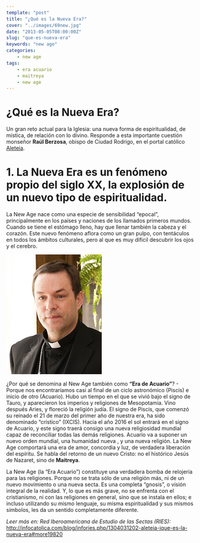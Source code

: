 ```yaml
---
template: "post"
title: "¿Qué es la Nueva Era?"
cover: "../images/69new.jpg"
date: "2013-05-05T08:00:00Z"
slug: "que-es-nueva-era"
keywords: "new age"
categories: 
    - new age
tags: 
    - era acuario
    - maitreya
    - new age
---
```


# ¿Qué es la Nueva Era?
Un gran reto actual para la Iglesia: una nueva forma de espiritualidad, de mística, de relación con lo divino. Responde a esta importante cuestión monseñor **Raúl Berzosa**, obispo de Ciudad Rodrigo, en el portal católico [Aleteia](https://es.aleteia.org/).

# 1. La Nueva Era es un fenómeno propio del siglo XX, la explosión de un nuevo tipo de espiritualidad.

La New Age nace como una especie de sensibilidad “epocal”, principalmente en los países y naciones de los llamados primeros mundos. Cuando se tiene el estómago lleno, hay que llenar también la cabeza y el corazón. Este nuevo fenómeno aflora como un gran pulpo, con tentáculos en todos los ámbitos culturales, pero al que es muy difícil descubrir los ojos y el cerebro.

![New Age](../images/69new.jpg)  


¿Por qué se denomina al New Age también como **“Era de Acuario”**? - Porque nos encontraríamos casi al final de un ciclo astronómico (Piscis) e inicio de otro (Acuario). Hubo un tiempo en el que se vivió bajo el signo de Tauro, y aparecieron los imperios y religiones de Mesopotamia. Vino después Aries, y floreció la religión judía. El signo de Piscis, que comenzó su reinado el 21 de marzo del primer año de nuestra era, ha sido denominado “crístico” (IXCIS). Hacia el año 2016 el sol entrará en el signo de Acuario, y este signo traerá consigo una nueva religiosidad mundial capaz de reconciliar todas las demás religiones. Acuario va a suponer un nuevo orden mundial, una humanidad nueva , y una nueva religión. La New Age comportará una era de amor, concordia y luz, de verdadera liberación del espíritu. Se habla del retorno de un nuevo Cristo: no el histórico Jesús de Nazaret, sino de **Maitreya**.

La New Age (la “Era Acuario”) constituye una verdadera bomba de relojería para las religiones. Porque no se trata sólo de una religión más, ni de un nuevo movimiento o una nueva secta. Es una completa “gnosis”, o visión integral de la realidad. Y, lo que es más grave, no se enfrenta con el cristianismo, ni con las religiones en general, sino que se instala en ellos; e incluso utilizando su mismo lenguaje, su misma espiritualidad y sus mismos símbolos, les da un sentido completamente diferente.

*Leer más en: Red Iberoamericana de Estudio de las Sectas (RIES):*
<http://infocatolica.com/blog/infories.php/1304031202-aleteia-ique-es-la-nueva-era#more19820>
